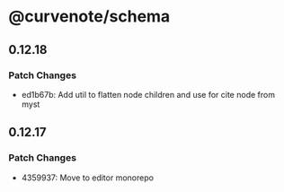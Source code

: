 # @curvenote/schema

## 0.12.18

### Patch Changes

- ed1b67b: Add util to flatten node children and use for cite node from myst

## 0.12.17

### Patch Changes

- 4359937: Move to editor monorepo

